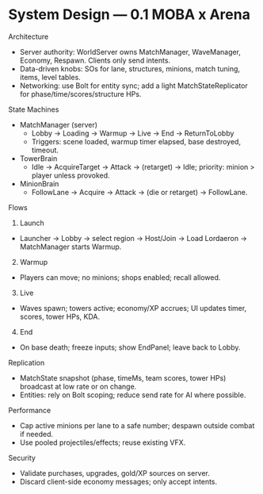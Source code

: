 # System Design — 0.1 MOBA x Arena

Architecture
- Server authority: WorldServer owns MatchManager, WaveManager, Economy, Respawn. Clients only send intents.
- Data-driven knobs: SOs for lane, structures, minions, match tuning, items, level tables.
- Networking: use Bolt for entity sync; add a light MatchStateReplicator for phase/time/scores/structure HPs.

State Machines
- MatchManager (server)
  - Lobby → Loading → Warmup → Live → End → ReturnToLobby
  - Triggers: scene loaded, warmup timer elapsed, base destroyed, timeout.
- TowerBrain
  - Idle → AcquireTarget → Attack → (retarget) → Idle; priority: minion > player unless provoked.
- MinionBrain
  - FollowLane → Acquire → Attack → (die or retarget) → FollowLane.

Flows
1) Launch
- Launcher → Lobby → select region → Host/Join → Load Lordaeron → MatchManager starts Warmup.
2) Warmup
- Players can move; no minions; shops enabled; recall allowed.
3) Live
- Waves spawn; towers active; economy/XP accrues; UI updates timer, scores, tower HPs, KDA.
4) End
- On base death; freeze inputs; show EndPanel; leave back to Lobby.

Replication
- MatchState snapshot (phase, timeMs, team scores, tower HPs) broadcast at low rate or on change.
- Entities: rely on Bolt scoping; reduce send rate for AI where possible.

Performance
- Cap active minions per lane to a safe number; despawn outside combat if needed.
- Use pooled projectiles/effects; reuse existing VFX.

Security
- Validate purchases, upgrades, gold/XP sources on server.
- Discard client-side economy messages; only accept intents.
